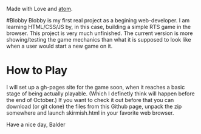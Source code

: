 Made with Love and [atom](https://atom.io/).

#Blobby
Blobby is my first real project as a begining web-developer. I am learning HTML/CSS/JS by, in this case, building a simple RTS game in the browser.
This project is very much unfinished. The current version is more showing/testing the game mechanics than what it is supposed to look like when a user would start a new game on it.


# How to Play

I will set up a gh-pages site for the game soon, when it reaches a basic stage of being actually playable. (Which I definetly think will happen before the end of October.)
If you want to check it out before that you can download (or git clone) the files from this Github page, unpack the zip somewhere and launch skirmish.html in your favorite web browser.

Have a nice day,
Balder
